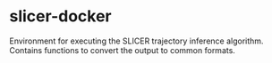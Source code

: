 # slicer-docker
Environment for executing the SLICER trajectory inference algorithm. Contains functions to convert the output to common formats.

